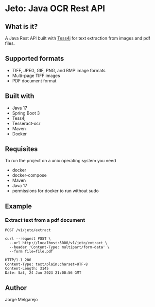 # Jeto: Java OCR Rest API

## What is it?

A Java Rest API built with [Tess4j](https://github.com/nguyenq/tess4j) for text extraction from images and pdf files.

## Supported formats

* TIFF, JPEG, GIF, PNG, and BMP image formats
* Multi-page TIFF images
* PDF document format

## Built with

* Java 17
* Spring Boot 3
* Tess4j
* Tesseract-ocr
* Maven
* Docker

## Requisites
To run the project on a unix operating system you need

* docker
* docker-compose
* Maven
* Java 17
* permissions for docker to run without sudo

## Example

### Extract text from a pdf document
`POST /v1/jeto/extract`

```
curl --request POST \
  --url http://localhost:3000/v1/jeto/extract \
  --header 'Content-Type: multipart/form-data' \
  --form file=file.pdf
```

```
HTTP/1.1 200 
Content-Type: text/plain;charset=UTF-8
Content-Length: 3145
Date: Sat, 24 Jun 2023 21:00:56 GMT
```

## Author
Jorge Melgarejo